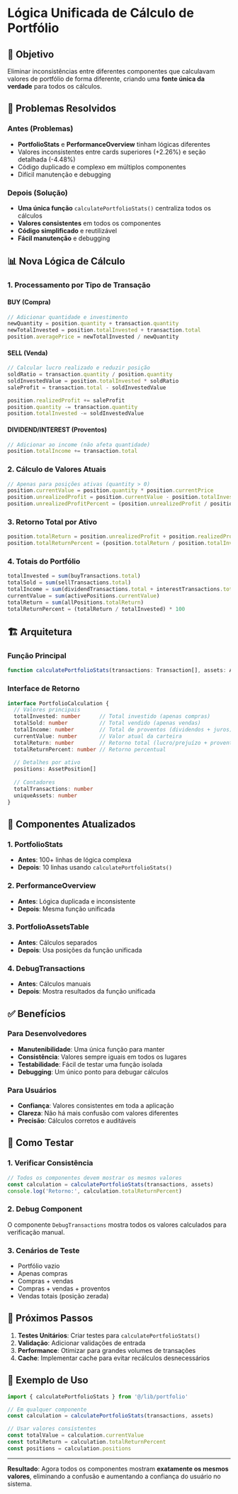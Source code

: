 # Lógica Unificada de Cálculo de Portfólio

## 🎯 Objetivo

Eliminar inconsistências entre diferentes componentes que calculavam valores de portfólio de forma diferente, criando uma **fonte única da verdade** para todos os cálculos.

## 🔧 Problemas Resolvidos

### Antes (Problemas)
- **PortfolioStats** e **PerformanceOverview** tinham lógicas diferentes
- Valores inconsistentes entre cards superiores (+2.26%) e seção detalhada (-4.48%)
- Código duplicado e complexo em múltiplos componentes
- Difícil manutenção e debugging

### Depois (Solução)
- **Uma única função** `calculatePortfolioStats()` centraliza todos os cálculos
- **Valores consistentes** em todos os componentes
- **Código simplificado** e reutilizável
- **Fácil manutenção** e debugging

## 📊 Nova Lógica de Cálculo

### 1. Processamento por Tipo de Transação

#### **BUY (Compra)**
```typescript
// Adicionar quantidade e investimento
newQuantity = position.quantity + transaction.quantity
newTotalInvested = position.totalInvested + transaction.total
position.averagePrice = newTotalInvested / newQuantity
```

#### **SELL (Venda)**
```typescript
// Calcular lucro realizado e reduzir posição
soldRatio = transaction.quantity / position.quantity
soldInvestedValue = position.totalInvested * soldRatio
saleProfit = transaction.total - soldInvestedValue

position.realizedProfit += saleProfit
position.quantity -= transaction.quantity
position.totalInvested -= soldInvestedValue
```

#### **DIVIDEND/INTEREST (Proventos)**
```typescript
// Adicionar ao income (não afeta quantidade)
position.totalIncome += transaction.total
```

### 2. Cálculo de Valores Atuais

```typescript
// Apenas para posições ativas (quantity > 0)
position.currentValue = position.quantity * position.currentPrice
position.unrealizedProfit = position.currentValue - position.totalInvested
position.unrealizedProfitPercent = (position.unrealizedProfit / position.totalInvested) * 100
```

### 3. Retorno Total por Ativo

```typescript
position.totalReturn = position.unrealizedProfit + position.realizedProfit + position.totalIncome
position.totalReturnPercent = (position.totalReturn / position.totalInvested) * 100
```

### 4. Totais do Portfólio

```typescript
totalInvested = sum(buyTransactions.total)
totalSold = sum(sellTransactions.total)
totalIncome = sum(dividendTransactions.total + interestTransactions.total)
currentValue = sum(activePositions.currentValue)
totalReturn = sum(allPositions.totalReturn)
totalReturnPercent = (totalReturn / totalInvested) * 100
```

## 🏗️ Arquitetura

### Função Principal
```typescript
function calculatePortfolioStats(transactions: Transaction[], assets: Asset[]): PortfolioCalculation
```

### Interface de Retorno
```typescript
interface PortfolioCalculation {
  // Valores principais
  totalInvested: number      // Total investido (apenas compras)
  totalSold: number          // Total vendido (apenas vendas)
  totalIncome: number        // Total de proventos (dividendos + juros)
  currentValue: number       // Valor atual da carteira
  totalReturn: number        // Retorno total (lucro/prejuízo + proventos)
  totalReturnPercent: number // Retorno percentual
  
  // Detalhes por ativo
  positions: AssetPosition[]
  
  // Contadores
  totalTransactions: number
  uniqueAssets: number
}
```

## 🔄 Componentes Atualizados

### 1. PortfolioStats
- **Antes**: 100+ linhas de lógica complexa
- **Depois**: 10 linhas usando `calculatePortfolioStats()`

### 2. PerformanceOverview
- **Antes**: Lógica duplicada e inconsistente
- **Depois**: Mesma função unificada

### 3. PortfolioAssetsTable
- **Antes**: Cálculos separados
- **Depois**: Usa posições da função unificada

### 4. DebugTransactions
- **Antes**: Cálculos manuais
- **Depois**: Mostra resultados da função unificada

## ✅ Benefícios

### Para Desenvolvedores
- **Manutenibilidade**: Uma única função para manter
- **Consistência**: Valores sempre iguais em todos os lugares
- **Testabilidade**: Fácil de testar uma função isolada
- **Debugging**: Um único ponto para debugar cálculos

### Para Usuários
- **Confiança**: Valores consistentes em toda a aplicação
- **Clareza**: Não há mais confusão com valores diferentes
- **Precisão**: Cálculos corretos e auditáveis

## 🧪 Como Testar

### 1. Verificar Consistência
```typescript
// Todos os componentes devem mostrar os mesmos valores
const calculation = calculatePortfolioStats(transactions, assets)
console.log('Retorno:', calculation.totalReturnPercent)
```

### 2. Debug Component
O componente `DebugTransactions` mostra todos os valores calculados para verificação manual.

### 3. Cenários de Teste
- Portfólio vazio
- Apenas compras
- Compras + vendas
- Compras + vendas + proventos
- Vendas totais (posição zerada)

## 🚀 Próximos Passos

1. **Testes Unitários**: Criar testes para `calculatePortfolioStats()`
2. **Validação**: Adicionar validações de entrada
3. **Performance**: Otimizar para grandes volumes de transações
4. **Cache**: Implementar cache para evitar recálculos desnecessários

## 📝 Exemplo de Uso

```typescript
import { calculatePortfolioStats } from '@/lib/portfolio'

// Em qualquer componente
const calculation = calculatePortfolioStats(transactions, assets)

// Usar valores consistentes
const totalValue = calculation.currentValue
const totalReturn = calculation.totalReturnPercent
const positions = calculation.positions
```

---

**Resultado**: Agora todos os componentes mostram **exatamente os mesmos valores**, eliminando a confusão e aumentando a confiança do usuário no sistema. 
